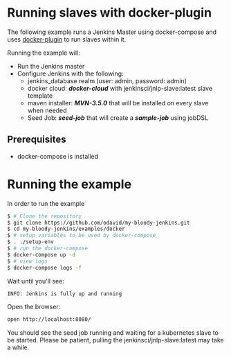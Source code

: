 # Running slaves with docker-plugin

The following example runs a Jenkins Master using docker-compose and uses [docker-plugin](https://wiki.jenkins.io/display/JENKINS/Docker+Plugin) to run slaves within it.

Running the example will:
* Run the Jenkins master
* Configure Jenkins with the following:
    * jenkins_database realm (user: admin, password: admin)
    * docker cloud: ***docker-cloud*** with jenkinsci/jnlp-slave:latest slave template
    * maven installer: ***MVN-3.5.0*** that will be installed on every slave when needed
    * Seed Job: ***seed-job*** that will create a ***sample-job*** using jobDSL

## Prerequisites

* docker-compose is installed

# Running the example

In order to run the example
```bash
$ # Clone the repository
$ git clone https://github.com/odavid/my-bloody-jenkins.git
$ cd my-bloody-jenkins/examples/docker
$ # setup variables to be used by docker-compose
$ . ./setup-env
$ # run the docker-compose
$ docker-compose up -d
$ # view logs
$ docker-compose logs -f
```

Wait until you'll see:
```bash
INFO: Jenkins is fully up and running
```

Open the browser:
```bash
open http://localhost:8080/
```

You should see the seed job running and waiting for a kubernetes slave to be started. Please be patient, pulling the jenkinsci/jnlp-slave:latest may take a while.